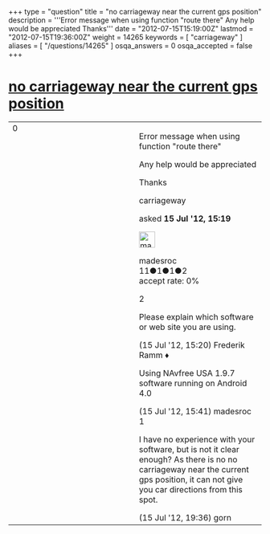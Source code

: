 +++
type = "question"
title = "no carriageway near the current gps position"
description = '''Error message when using function &quot;route there&quot; Any help would be appreciated Thanks'''
date = "2012-07-15T15:19:00Z"
lastmod = "2012-07-15T19:36:00Z"
weight = 14265
keywords = [ "carriageway" ]
aliases = [ "/questions/14265" ]
osqa_answers = 0
osqa_accepted = false
+++

<div class="headNormal">

# [no carriageway near the current gps position](/questions/14265/no-carriageway-near-the-current-gps-position)

</div>

<div id="main-body">

<div id="askform">

<table id="question-table" style="width:100%;">
<colgroup>
<col style="width: 50%" />
<col style="width: 50%" />
</colgroup>
<tbody>
<tr>
<td style="width: 30px; vertical-align: top"><div class="vote-buttons">
<span id="post-14265-upvote" class="ajax-command post-vote up" rel="nofollow" title="I like this post (click again to cancel)"> </span>
<div id="post-14265-score" class="post-score" title="current number of votes">
0
</div>
<span id="post-14265-downvote" class="ajax-command post-vote down" rel="nofollow" title="I dont like this post (click again to cancel)"> </span> <span id="favorite-mark" class="ajax-command favorite-mark" rel="nofollow" title="mark/unmark this question as favorite (click again to cancel)"> </span>
<div id="favorite-count" class="favorite-count">
&#10;</div>
</div></td>
<td><div id="item-right">
<div class="question-body">
<p>Error message when using function "route there"</p>
<p>Any help would be appreciated</p>
<p>Thanks</p>
</div>
<div id="question-tags" class="tags-container tags">
<span class="post-tag tag-link-carriageway" rel="tag" title="see questions tagged &#39;carriageway&#39;">carriageway</span>
</div>
<div id="question-controls" class="post-controls">
&#10;</div>
<div class="post-update-info-container">
<div class="post-update-info post-update-info-user">
<p>asked <strong>15 Jul '12, 15:19</strong></p>
<img src="https://secure.gravatar.com/avatar/f4b3f658fd46c7807b3937435ada2da5?s=32&amp;d=identicon&amp;r=g" class="gravatar" width="32" height="32" alt="madesroc&#39;s gravatar image" />
<p><span>madesroc</span><br />
<span class="score" title="11 reputation points">11</span><span title="1 badges"><span class="badge1">●</span><span class="badgecount">1</span></span><span title="1 badges"><span class="silver">●</span><span class="badgecount">1</span></span><span title="2 badges"><span class="bronze">●</span><span class="badgecount">2</span></span><br />
<span class="accept_rate" title="Rate of the user&#39;s accepted answers">accept rate:</span> <span title="madesroc has no accepted answers">0%</span></p>
</div>
</div>
<div id="comments-container-14265" class="comments-container">
<span id="14266"></span>
<div id="comment-14266" class="comment">
<div id="post-14266-score" class="comment-score">
2
</div>
<div class="comment-text">
<p>Please explain which software or web site you are using.</p>
</div>
<div id="comment-14266-info" class="comment-info">
<span class="comment-age">(15 Jul '12, 15:20)</span> <span class="comment-user userinfo">Frederik Ramm ♦</span>
</div>
</div>
<span id="14267"></span>
<div id="comment-14267" class="comment">
<div id="post-14267-score" class="comment-score">
&#10;</div>
<div class="comment-text">
<p>Using NAvfree USA 1.9.7 software running on Android 4.0</p>
</div>
<div id="comment-14267-info" class="comment-info">
<span class="comment-age">(15 Jul '12, 15:41)</span> <span class="comment-user userinfo">madesroc</span>
</div>
</div>
<span id="14274"></span>
<div id="comment-14274" class="comment">
<div id="post-14274-score" class="comment-score">
1
</div>
<div class="comment-text">
<p>I have no experience with your software, but is not it clear enough? As there is no no carriageway near the current gps position, it can not give you car directions from this spot.</p>
</div>
<div id="comment-14274-info" class="comment-info">
<span class="comment-age">(15 Jul '12, 19:36)</span> <span class="comment-user userinfo">gorn</span>
</div>
</div>
</div>
<div id="comment-tools-14265" class="comment-tools">
&#10;</div>
<div class="clear">
&#10;</div>
<div id="comment-14265-form-container" class="comment-form-container">
&#10;</div>
<div class="clear">
&#10;</div>
</div></td>
</tr>
</tbody>
</table>

</div>

</div>

